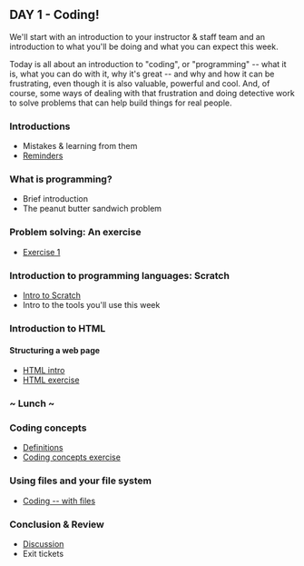 ## DAY 1 - Coding!

We'll start with an introduction to your instructor & staff team and an introduction to what you'll be doing and what you can expect this week.

Today is all about an introduction to "coding", or "programming" -- what it is, what you can do with it, why it's great -- and why and how it can be frustrating, even though it is also valuable, powerful and cool. And, of course, some ways of dealing with that frustration and doing detective work to solve problems that can help build things for real people.

### Introductions

* Mistakes & learning from them
* [Reminders](reminders.md)

### What is programming?

* Brief introduction
* The peanut butter sandwich problem

### Problem solving: An exercise

* [Exercise 1](day_1_exercise_1.md)

### Introduction to programming languages: Scratch

* [Intro to Scratch](day_1_exercise_2.md)
* Intro to the tools you'll use this week

### Introduction to HTML
#### Structuring a web page

* [HTML intro](html_intro.md)
* [HTML exercise](day_1_exercise_3.md)


### ~ Lunch ~

### Coding concepts

* [Definitions](definitions.md)
* [Coding concepts exercise](day_1_exercise_4.md)

### Using files and your file system

* [Coding -- with files](day_1_exercise_5.md)

### Conclusion & Review

* [Discussion](day_1_eod.md)
* Exit tickets

